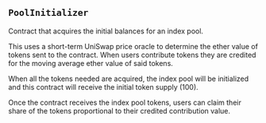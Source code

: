 ## `PoolInitializer`



Contract that acquires the initial balances for an index pool.

This uses a short-term UniSwap price oracle to determine the ether value of tokens sent to the contract. When users contribute tokens they are credited for the moving average ether value of said tokens.

When all the tokens needed are acquired, the index pool will be initialized and this contract will receive the initial token supply (100).

Once the contract receives the index pool tokens, users can claim their share of the tokens proportional to their credited contribution value.